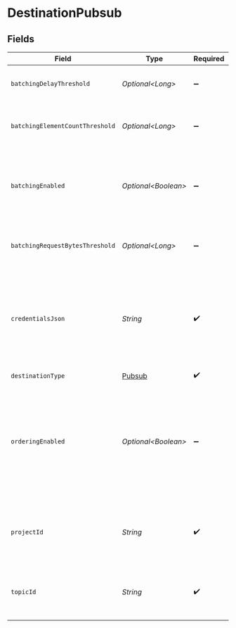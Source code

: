 # DestinationPubsub


## Fields

| Field                                                                                                                                                                          | Type                                                                                                                                                                           | Required                                                                                                                                                                       | Description                                                                                                                                                                    |
| ------------------------------------------------------------------------------------------------------------------------------------------------------------------------------ | ------------------------------------------------------------------------------------------------------------------------------------------------------------------------------ | ------------------------------------------------------------------------------------------------------------------------------------------------------------------------------ | ------------------------------------------------------------------------------------------------------------------------------------------------------------------------------ |
| `batchingDelayThreshold`                                                                                                                                                       | *Optional\<Long>*                                                                                                                                                              | :heavy_minus_sign:                                                                                                                                                             | Number of ms before the buffer is flushed                                                                                                                                      |
| `batchingElementCountThreshold`                                                                                                                                                | *Optional\<Long>*                                                                                                                                                              | :heavy_minus_sign:                                                                                                                                                             | Number of messages before the buffer is flushed                                                                                                                                |
| `batchingEnabled`                                                                                                                                                              | *Optional\<Boolean>*                                                                                                                                                           | :heavy_minus_sign:                                                                                                                                                             | If TRUE messages will be buffered instead of sending them one by one                                                                                                           |
| `batchingRequestBytesThreshold`                                                                                                                                                | *Optional\<Long>*                                                                                                                                                              | :heavy_minus_sign:                                                                                                                                                             | Number of bytes before the buffer is flushed                                                                                                                                   |
| `credentialsJson`                                                                                                                                                              | *String*                                                                                                                                                                       | :heavy_check_mark:                                                                                                                                                             | The contents of the JSON service account key. Check out the <a href="https://docs.airbyte.com/integrations/destinations/pubsub">docs</a> if you need help generating this key. |
| `destinationType`                                                                                                                                                              | [Pubsub](../../models/shared/Pubsub.md)                                                                                                                                        | :heavy_check_mark:                                                                                                                                                             | N/A                                                                                                                                                                            |
| `orderingEnabled`                                                                                                                                                              | *Optional\<Boolean>*                                                                                                                                                           | :heavy_minus_sign:                                                                                                                                                             | If TRUE PubSub publisher will have <a href="https://cloud.google.com/pubsub/docs/ordering">message ordering</a> enabled. Every message will have an ordering key of stream     |
| `projectId`                                                                                                                                                                    | *String*                                                                                                                                                                       | :heavy_check_mark:                                                                                                                                                             | The GCP project ID for the project containing the target PubSub.                                                                                                               |
| `topicId`                                                                                                                                                                      | *String*                                                                                                                                                                       | :heavy_check_mark:                                                                                                                                                             | The PubSub topic ID in the given GCP project ID.                                                                                                                               |